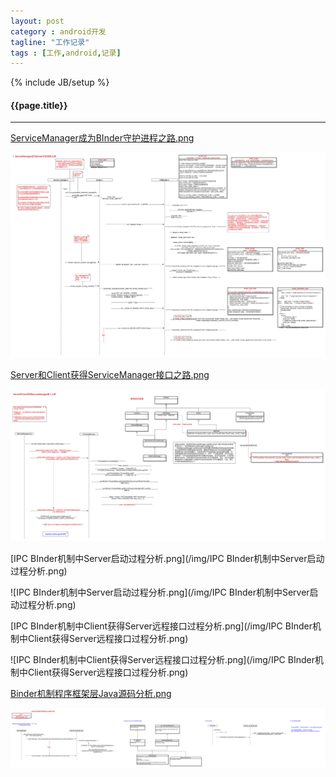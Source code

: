 ```yaml
---
layout: post
category : android开发
tagline: "工作记录"
tags : [工作,android,记录]
---
```

{% include JB/setup %}

<h4>{{page.title}}</h4>

---
[ServiceManager成为BInder守护进程之路.png](/img/ServiceManager成为BInder守护进程之路.png)

![ServiceManager成为BInder守护进程之路.png](/img/ServiceManager成为BInder守护进程之路.png)


[Server和Client获得ServiceManager接口之路.png](/img/Server和Client获得ServiceManager接口之路.png)

![Server和Client获得ServiceManager接口之路.png](/img/Server和Client获得ServiceManager接口之路.png)

[IPC BInder机制中Server启动过程分析.png](/img/IPC BInder机制中Server启动过程分析.png)

![IPC BInder机制中Server启动过程分析.png](/img/IPC BInder机制中Server启动过程分析.png)

[IPC BInder机制中Client获得Server远程接口过程分析.png](/img/IPC BInder机制中Client获得Server远程接口过程分析.png)

![IPC BInder机制中Client获得Server远程接口过程分析.png](/img/IPC BInder机制中Client获得Server远程接口过程分析.png)

[Binder机制程序框架层Java源码分析.png](/img/BInder机制程序框架层Java源码分析.png)

![BInder机制程序框架层Java源码分析.png](/img/BInder机制程序框架层Java源码分析.png)

